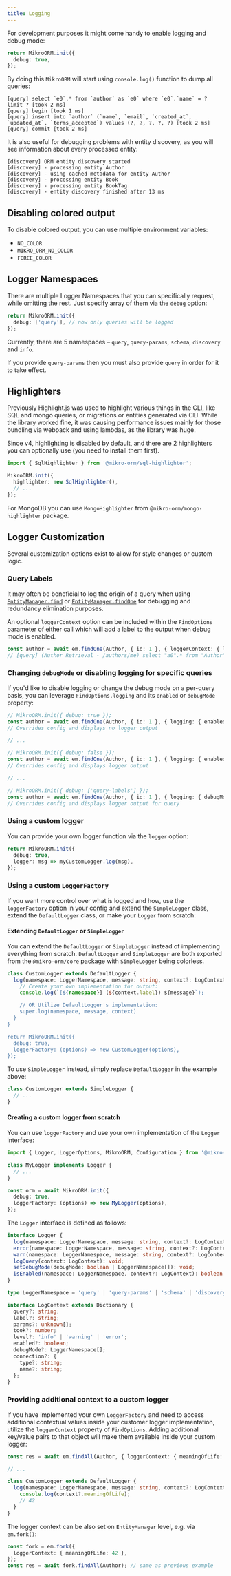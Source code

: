 ```yaml
---
title: Logging
---
```


For development purposes it might come handy to enable logging and debug mode:

```ts
return MikroORM.init({
  debug: true,
});
```

By doing this `MikroORM` will start using `console.log()` function to dump all queries:

```
[query] select `e0`.* from `author` as `e0` where `e0`.`name` = ? limit ? [took 2 ms]
[query] begin [took 1 ms]
[query] insert into `author` (`name`, `email`, `created_at`, `updated_at`, `terms_accepted`) values (?, ?, ?, ?, ?) [took 2 ms]
[query] commit [took 2 ms]
```

It is also useful for debugging problems with entity discovery, as you will see information about every processed entity:

```
[discovery] ORM entity discovery started
[discovery] - processing entity Author
[discovery] - using cached metadata for entity Author
[discovery] - processing entity Book
[discovery] - processing entity BookTag
[discovery] - entity discovery finished after 13 ms
```

## Disabling colored output

To disable colored output, you can use multiple environment variables:

- `NO_COLOR`
- `MIKRO_ORM_NO_COLOR`
- `FORCE_COLOR`

## Logger Namespaces

There are multiple Logger Namespaces that you can specifically request, while omitting the rest. Just specify array of them via the `debug` option:

```ts
return MikroORM.init({
  debug: ['query'], // now only queries will be logged
});
```

Currently, there are 5 namespaces – `query`, `query-params`, `schema`, `discovery` and `info`.

If you provide `query-params` then you must also provide `query` in order for it to take effect.

## Highlighters

Previously Highlight.js was used to highlight various things in the CLI, like SQL and mongo queries, or migrations or entities generated via CLI. While the library worked fine, it was causing performance issues mainly for those bundling via webpack and using lambdas, as the library was huge.

Since v4, highlighting is disabled by default, and there are 2 highlighters you can optionally use (you need to install them first).

```ts
import { SqlHighlighter } from '@mikro-orm/sql-highlighter';

MikroORM.init({
  highlighter: new SqlHighlighter(),
  // ...
});
```

For MongoDB you can use `MongoHighlighter` from `@mikro-orm/mongo-highlighter` package.

## Logger Customization

Several customization options exist to allow for style changes or custom logic.

### Query Labels

It may often be beneficial to log the origin of a query when using [`EntityManager.find`](entity-manager.md#fetching-entities-with-entitymanager) or [`EntityManager.findOne`](entity-manager.md#fetching-entities-with-entitymanager) for debugging and redundancy elimination purposes. 

An optional `loggerContext` option can be included within the `FindOptions` parameter of either call which will add a label to the output when debug mode is enabled.

```ts
const author = await em.findOne(Author, { id: 1 }, { loggerContext: { label: 'Author Retrieval - /authors/me' } });
// [query] (Author Retrieval - /authors/me) select "a0".* from "Author" as "a0" where "a0"."id" = 1 limit 1 [took 21 ms]
```

### Changing `debugMode` or disabling logging for specific queries

If you'd like to disable logging or change the debug mode on a per-query basis, you can leverage `FindOptions.logging` and its `enabled` or `debugMode` property:

```ts
// MikroORM.init({ debug: true });
const author = await em.findOne(Author, { id: 1 }, { logging: { enabled: false } });
// Overrides config and displays no logger output

// ...

// MikroORM.init({ debug: false });
const author = await em.findOne(Author, { id: 1 }, { logging: { enabled: true } });
// Overrides config and displays logger output

// ...

// MikroORM.init({ debug: ['query-labels'] });
const author = await em.findOne(Author, { id: 1 }, { logging: { debugMode: ['query'] } });
// Overrides config and displays logger output for query
```

### Using a custom logger

You can provide your own logger function via the `logger` option:

```ts
return MikroORM.init({
  debug: true,
  logger: msg => myCustomLogger.log(msg),
});
```

### Using a custom `LoggerFactory`

If you want more control over what is logged and how, use the `loggerFactory` option in your config and extend the `SimpleLogger` class, extend the `DefaultLogger` class, or make your `Logger` from scratch:

#### Extending `DefaultLogger` or `SimpleLogger`

You can extend the `DefaultLogger` or `SimpleLogger` instead of implementing everything from scratch. `DefaultLogger` and `SimpleLogger` are both exported from the `@mikro-orm/core` package with `SimpleLogger` being colorless.

```ts
class CustomLogger extends DefaultLogger {
  log(namespace: LoggerNamespace, message: string, context?: LogContext) {
    // Create your own implementation for output:
    console.log(`[${namespace}] (${context.label}) ${message}`);

    // OR Utilize DefaultLogger's implementation:
    super.log(namespace, message, context)
  }
}

return MikroORM.init({
  debug: true,
  loggerFactory: (options) => new CustomLogger(options),
});
```

To use `SimpleLogger` instead, simply replace `DefaultLogger` in the example above: 
```ts
class CustomLogger extends SimpleLogger {
  // ...
}
```

#### Creating a custom logger from scratch

You can use `loggerFactory` and use your own implementation of the `Logger` interface:

```ts
import { Logger, LoggerOptions, MikroORM, Configuration } from '@mikro-orm/core';

class MyLogger implements Logger {
  // ...
}

const orm = await MikroORM.init({
  debug: true,
  loggerFactory: (options) => new MyLogger(options),
});
```

The `Logger` interface is defined as follows:

```ts
interface Logger {
  log(namespace: LoggerNamespace, message: string, context?: LogContext): void;
  error(namespace: LoggerNamespace, message: string, context?: LogContext): void;
  warn(namespace: LoggerNamespace, message: string, context?: LogContext): void;
  logQuery(context: LogContext): void;
  setDebugMode(debugMode: boolean | LoggerNamespace[]): void;
  isEnabled(namespace: LoggerNamespace, context?: LogContext): boolean;
}

type LoggerNamespace = 'query' | 'query-params' | 'schema' | 'discovery' | 'info';

interface LogContext extends Dictionary {
  query?: string;
  label?: string;
  params?: unknown[];
  took?: number;
  level?: 'info' | 'warning' | 'error';
  enabled?: boolean;
  debugMode?: LoggerNamespace[];
  connection?: {
    type?: string;
    name?: string;
  };
}
```

### Providing additional context to a custom logger

If you have implemented your own `LoggerFactory` and need to access additional contextual values inside your customer logger implementation, utilize the `loggerContext` property of `FindOptions`. Adding additional key/value pairs to that object will make them available inside your custom logger:

```ts
const res = await em.findAll(Author, { loggerContext: { meaningOfLife: 42 } });

// ...

class CustomLogger extends DefaultLogger {
  log(namespace: LoggerNamespace, message: string, context?: LogContext) {
    console.log(context?.meaningOfLife);
    // 42
  }
}
```

The logger context can be also set on `EntityManager` level, e.g. via `em.fork()`:

```ts
const fork = em.fork({
  loggerContext: { meaningOfLife: 42 },
});
const res = await fork.findAll(Author); // same as previous example 
```
